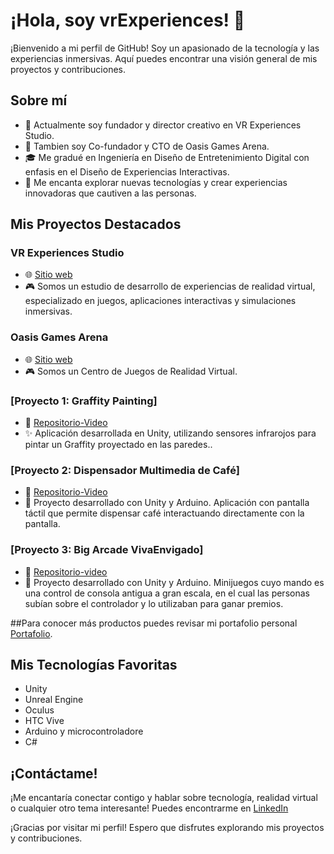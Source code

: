 # ¡Hola, soy vrExperiences! 👋

¡Bienvenido a mi perfil de GitHub! Soy un apasionado de la tecnología y las experiencias inmersivas. Aquí puedes encontrar una visión general de mis proyectos y contribuciones.

## Sobre mí

- 💼 Actualmente soy fundador y director creativo en VR Experiences Studio.
- 💼 Tambien soy Co-fundador y CTO de Oasis Games Arena.
- 🎓 Me gradué en Ingeniería en Diseño de Entretenimiento Digital con enfasis en el Diseño de Experiencias Interactivas.
- 🚀 Me encanta explorar nuevas tecnologías y crear experiencias innovadoras que cautiven a las personas.

## Mis Proyectos Destacados

### VR Experiences Studio
- 🌐 [Sitio web]((https://allsensexperience.com))
- 🎮 Somos un estudio de desarrollo de experiencias de realidad virtual, especializado en juegos, aplicaciones interactivas y simulaciones inmersivas.
### Oasis Games Arena
- 🌐 [Sitio web]((https://www.instagram.com/oasisgamesarena?utm_source=ig_web_button_share_sheet&igsh=ZDNlZDc0MzIxNw==))
- 🎮 Somos un Centro de Juegos de Realidad Virtual.

### [Proyecto 1: Graffity Painting]
- 📁 [Repositorio-Video](https://www.youtube.com/watch?v=ExnMEHLB4-s)
- ✨ Aplicación desarrollada en Unity, utilizando sensores infrarojos para pintar un Graffity proyectado en las paredes..

### [Proyecto 2: Dispensador Multimedia de Café]
- 📁 [Repositorio-Video](https://github.com/juan/proyecto-2](https://www.youtube.com/watch?v=-S9CboDLW5Y&t=1s))
- 🎨 Proyecto desarrollado con Unity y Arduino. Aplicación con pantalla táctil que permite dispensar café interactuando directamente con la pantalla.

### [Proyecto 3: Big Arcade VivaEnvigado]
- 📁 [Repositorio-video](https://www.youtube.com/watch?v=JfS6s6mvpBo)
- 🎨 Proyecto desarrollado con Unity y Arduino. Minijuegos cuyo mando es una control de consola antigua a gran escala, en el cual las personas subían sobre el controlador y lo utilizaban para ganar premios.

##Para conocer más productos puedes revisar mi portafolio personal [Portafolio](https://allsensexperience.com/portafolio.html). 

## Mis Tecnologías Favoritas

- Unity
- Unreal Engine
- Oculus
- HTC Vive
- Arduino y microcontroladore
- C#

## ¡Contáctame!

¡Me encantaría conectar contigo y hablar sobre tecnología, realidad virtual o cualquier otro tema interesante! 
Puedes encontrarme en [LinkedIn](https://www.linkedin.com/in/juan-esteban-alvarez-mesa/)

¡Gracias por visitar mi perfil! Espero que disfrutes explorando mis proyectos y contribuciones.

<!---
vrExperiencess/vrExperiencess is a ✨ special ✨ repository because its `README.md` (this file) appears on your GitHub profile.
You can click the Preview link to take a look at your changes.
--->
